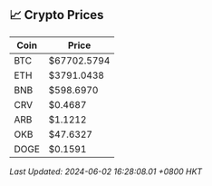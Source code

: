 ## 📈 Crypto Prices

| Coin | Price |
| ---- | ----- |
| BTC | $67702.5794 |
| ETH | $3791.0438 |
| BNB | $598.6970 |
| CRV | $0.4687 |
| ARB | $1.1212 |
| OKB | $47.6327 |
| DOGE | $0.1591 |

_Last Updated: 2024-06-02 16:28:08.01 +0800 HKT_